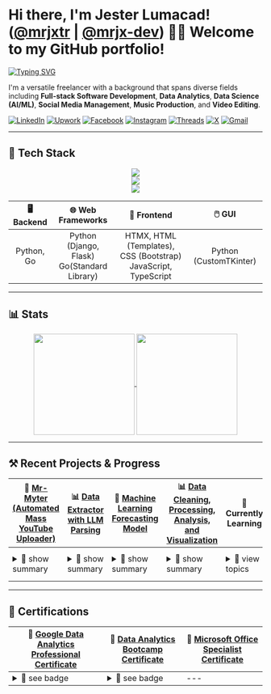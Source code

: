 # Hi there, I'm Jester Lumacad! ([@mrjxtr](https://mrjxtr.dev/) | [@mrjx-dev](https://github.com/mrjx-dev)) 👋🏼 Welcome to my GitHub portfolio!

[![Typing SVG](https://readme-typing-svg.demolab.com?font=jetbrains+mono&weight=250&size=20&duration=5000&pause=1000&width=1000&lines=Full-Stack+Software+Developer+|+Python%2C+Go%2C+Javascript/TypeScript;API+Integration%2C+Automation+%26+Scripting%2C+Web+Development%2C+AI+%26+Analytics;Building+Sofware+Solutions+To+Solve+Real+World+Problems)](https://git.io/typing-svg)

I'm a versatile freelancer with a background that spans diverse fields including **Full-stack Software Development**,  **Data Analytics**, **Data Science (AI/ML)**, **Social Media Management**, **Music Production**, and **Video Editing**.

[![LinkedIn](https://img.shields.io/badge/-LinkedIn-0077B5?style=flat-square&logo=linkedin&logoColor=white)](https://www.linkedin.com/in/mrjxtr)
[![Upwork](https://img.shields.io/badge/-Upwork-6fda44?style=flat-square&logo=upwork&logoColor=white)](https://www.upwork.com/freelancers/~01f2fd0e74a0c5055a?mp_source=share)
[![Facebook](https://img.shields.io/badge/-Facebook-1877F2?style=flat-square&logo=facebook&logoColor=white)](https://www.facebook.com/mrjxtr)
[![Instagram](https://img.shields.io/badge/-Instagram-E4405F?style=flat-square&logo=instagram&logoColor=white)](https://www.instagram.com/mrjxtr)
[![Threads](https://img.shields.io/badge/-Threads-000000?style=flat-square&logo=threads&logoColor=white)](https://www.threads.net/@mrjxtr)
[![X](https://img.shields.io/badge/-X-000000?style=flat-square&logo=x&logoColor=white)](https://twitter.com/mrjxtr)
[![Gmail](https://img.shields.io/badge/-Gmail-D14836?style=flat-square&logo=gmail&logoColor=white)](mailto:mrjxtr.dev@gmail.com)

---

## 🔧 **Tech Stack**


<p align="center">
  <a href="https://skillicons.dev"> 
    <img src="https://skillicons.dev/icons?i=py,go,ts,htmx,html,css,bootstrap,tailwind,flask,django,fastapi,heroku" />
    <br>
    <img src="https://skillicons.dev/icons?i=vscode,neovim,anaconda,nodejs,deno,mysql,sqlite,git,github" />
    <br>
    <img src="https://skillicons.dev/icons?i=windows,powershell,arch,bash,obsidian,notion,discord" />
  </a>
</p>

<div align="center">
  
| **🖥️ Backend** | **🌐 Web Frameworks** | **🎨 Frontend** | **🖱️ GUI** |
| :---: | :---: | :---: | :---: |
| Python, Go | Python (Django, Flask)<br>Go(Standard Library) | HTMX, HTML (Templates), CSS (Bootstrap)<br>JavaScript, TypeScript | Python (CustomTKinter) |
  
</div>

---

## 📊 **Stats**

<div align="center">
  <a href="https://github.com/mrjxtr?tab=repositories">
    <img height=200 align="center" src="https://github-readme-stats.vercel.app/api?username=mrjxtr&theme=apprentice&hide_rank=true&show_icons=true" />
  </a>
  <a href="https://github.com/mrjxtr?tab=repositories">
    <img
      height=200
      align="center"
      src="https://github-readme-stats.vercel.app/api/top-langs/?username=mrjxtr&size_weight=0&count_weight=1&theme=apprentice&layout=compact&langs_count=6&card_width=270&hide=Jupyter%20Notebook,css,html,Mako,dockerfile,javascript"
      />
  </a>
</div>

---

## ⚒ **Recent Projects & Progress**

<div align="center" style="max-width: 800px;">

| **🤖 [Mr-Myter (Automated Mass YouTube Uploader)](https://github.com/mrjx-dev/mr-myter)** | **📊 [Data Extractor with LLM Parsing](https://github.com/mrjxtr/Data_Extractor_LLM_Parser_Project)** | **🔮 [Machine Learning Forecasting Model](https://github.com/mrjxtr/Bike_Rental_Deman_Forecasting_Model)** | **📊 [Data Cleaning, Processing, Analysis, and Visualization](https://github.com/mrjxtr/Tokyo_AirBnb_Analysis_Project)** | 🌱 **Currently Learning** | 👨🏼‍💻 **Currently Working On** |
| --- | --- | --- | --- | --- | --- |
| <Details><summary> 👀 show summary </summary> Developed an automated Python tool for bulk YouTube uploads. Designed to save time by automating video and thumbnail uploads, It uses `Selenium WebDriver` to simulate actions in YouTube Studio, streamlining the upload process for content creators. </Details> | <Details><summary> 👀 show summary </summary> Developed an automated Python tool for bulk YouTube uploads. Designed to save time by automating video and thumbnail uploads, It uses `Selenium WebDriver` to simulate actions in YouTube Studio, streamlining the upload process for content creators. </Details> | <Details><summary> 👀 show summary </summary> Built a time series forecasting model using `Scikit-learn`'s `RandomForestRegressor` using `GridSearchCV` to calibrate hyperparameters and `mean_squared_error` and `r2_score` for metrics to predict sales trends for a retail dataset. </Details> | <Details><summary> 👀 show summary </summary> Developed Python scripts using `Pandas` for cleaning and analyzing complex sales data, improving data accuracy by up to 100%. Additionally, I created dynamic, interactive dashboards using `Tableau`, `Matplotlib`, and `Seaborn` to effectively communicate data-driven insights. </Details> | <details> <summary>👀 view topics </summary> - 🧠 **Data Science, AI, & Development:** Building expertise in AI engineering, machine learning algorithms, data modeling, and statistical analysis to develop software solutions that solve real-world problems and enable data-driven decision-making, while also learning R. </details> | <details> <summary>👀 view ongoing projects </summary> - 🤖 **[Mr-Myter (Mass YouTube Uploader)](https://github.com/mrjx-dev/mr-myter):** Creating a bot that will automatically upload YouTube Videos in bulk. <br/> - 🧠  **[LLM Report Generator](https://github.com/mrjxtr/LLM_Report_Generator):** Creating a digital product powered by LLMs to generate comprehensive reports based on input data </details> | 

</div>

---

## 📜 **Certifications**

<div align="center" style="max-width: 800px;">

| 📃 **[Google Data Analytics Professional Certificate](https://github.com/mrjxtr/mrjxtr/blob/20d92d2e889f23ad816ed1d443a625a7b8c07a54/certificates/Coursera%20T2UI8QFOSZ4I.pdf)** | 📃 **[Data Analytics Bootcamp Certificate](https://github.com/mrjxtr/mrjxtr/blob/20d92d2e889f23ad816ed1d443a625a7b8c07a54/certificates/Data%20Analytics%20Bootcamp%20Certificate.png)** | 📃 **[Microsoft Office Specialist Certificate](https://github.com/mrjxtr/mrjxtr/blob/20d92d2e889f23ad816ed1d443a625a7b8c07a54/certificates/Cert780122712425.pdf)** |
| --- | --- | --- |
| <details><summary>👀 see badge</summary><img src="https://github.com/mrjxtr/mrjxtr/blob/20d92d2e889f23ad816ed1d443a625a7b8c07a54/certificates/google-data-analytics-professional-certificate.2.png" alt="Credly Verified" width="125" height="auto"></details> | <details><summary>👀 see badge</summary><img src="https://github.com/mrjxtr/mrjxtr/blob/20d92d2e889f23ad816ed1d443a625a7b8c07a54/certificates/Verified%20Analytics%20Bootcamp%20Certification.png" alt="BY: ALEXANDER BREGERG" width="125" height="auto"></details> | --- |

</div>


<!---
mrjxtr/mrjxtr is a ✨ special ✨ repository because its `README.md` (this file) appears on your GitHub profile.
You can click the Preview link to take a look at your changes.
--->
